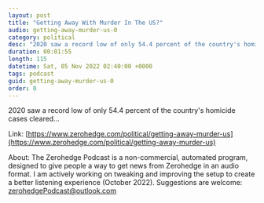 ```yaml
---
layout: post
title: "Getting Away With Murder In The US?"
audio: getting-away-murder-us-0
category: political
desc: "2020 saw a record low of only 54.4 percent of the country's homicide cases cleared..."
duration: 00:01:55
length: 115
datetime: Sat, 05 Nov 2022 02:40:00 +0000
tags: podcast
guid: getting-away-murder-us-0
order: 0
---
```

2020 saw a record low of only 54.4 percent of the country's homicide cases cleared...

Link: [https://www.zerohedge.com/political/getting-away-murder-us](https://www.zerohedge.com/political/getting-away-murder-us)

About: The Zerohedge Podcast is a non-commercial, automated program, designed to give people a way to get news from Zerohedge in an audio format.  I am actively working on tweaking and improving the setup to create a better listening experience (October 2022).  Suggestions are welcome: [zerohedgePodcast@outlook.com](mailto:zerohedgePodcast@outlook.com)